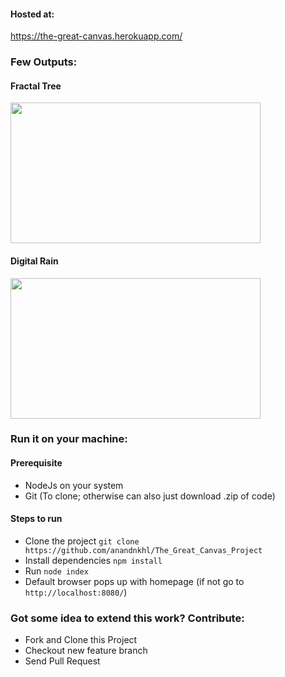 #### Hosted at: <br/>
https://the-great-canvas.herokuapp.com/

### Few Outputs: <br/>
#### Fractal Tree
<img src="https://github.com/anandnkhl/The_Great_Canvas_Project/blob/master/OutputImages/FractalTree.jpg" width="400" height="225" />

#### Digital Rain
<img src="https://github.com/anandnkhl/The_Great_Canvas_Project/blob/master/OutputImages/DigitalRain.jpg" width="400" height="225" />

### Run it on your machine:
#### Prerequisite
- NodeJs on your system
- Git (To clone; otherwise can also just download .zip of code)
#### Steps to run
- Clone the project ```git clone https://github.com/anandnkhl/The_Great_Canvas_Project```
- Install dependencies ```npm install```
- Run ```node index```
- Default browser pops up with homepage (if not go to ```http://localhost:8080/```)

### Got some idea to extend this work? Contribute:
- Fork and Clone this Project
- Checkout new feature branch
- Send Pull Request

